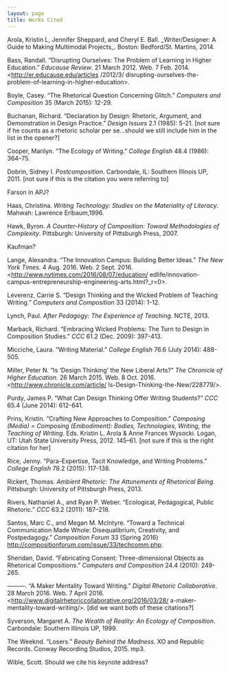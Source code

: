```yaml
---
layout: page
title: Works Cited
---
```


<div id="works-cited">
Arola, Kristin L, Jennifer Sheppard, and Cheryl E. Ball. _Writer/Designer: A Guide to Making
Multimodal Projects_. Boston: Bedford/St. Martins, 2014.

Bass, Randall. “Disrupting Ourselves: The Problem of Learning in Higher Education.” _Educause
Review_. 21 March 2012. Web. 7 Feb. 2014.<http://er.educause.edu/articles /2012/3/ disrupting-ourselves-the-problem-of-learning-in-higher-education>.

Boyle, Casey. “The Rhetorical Question Concerning Glitch.” _Computers and Composition_ 35
(March 2015): 12-29.

Buchanan, Richard. “Declaration by Design: Rhetoric, Argument, and Demonstration in Design
Practice.” _Design Issues_ 2.1 (1985): 5-21. [not sure if he counts as a rhetoric scholar per se...should we still include him in the list in the opener?]

Cooper, Marilyn. “The Ecology of Writing.” _College English_ 48.4 (1986): 364–75.

Dobrin, Sidney I. _Postcomposition_. Carbondale, IL: Southern Illinois UP, 2011. [not sure if this is the citation you were referring to]

Farson in APJ?

Haas, Christina. _Writing Technology: Studies on the Materiality of Literacy_. Mahwah: Lawrence
Erlbaum,1996.

Hawk, Byron. _A Counter-History of Composition: Toward Methodologies of Complexity_.
Pittsburgh: University of Pittsburgh Press, 2007.

Kaufman?

Lange, Alexandra. “The Innovation Campus: Building Better Ideas.” _The New York Times_. 4
Aug. 2016. Web. 2 Sept. 2016. <http://www.nytimes.com/2016/08/07/education/ edlife/innovation-campus-entrepreneurship-engineering-arts.html?_r=0>.

Leverenz, Carrie S. “Design Thinking and the Wicked Problem of Teaching Writing.” _Computers and Composition_ 33 (2014): 1-12.

Lynch, Paul. _After Pedagogy: The Experience of Teaching_. NCTE, 2013.

Marback, Richard. “Embracing Wicked Problems: The Turn to Design in Composition Studies.”
_CCC_ 61.2 (Dec. 2009): 397-413.

Micciche, Laura. “Writing Material.” _College English_ 76.6 (July 2014): 488-505.

Miller, Peter N. “Is ‘Design Thinking’ the New Liberal Arts?” _The Chronicle of Higher Education_.
26 March 2015. Web. 8 Oct. 2016. <http://www.chronicle.com/article/ Is-Design-Thinking-the-New/228779/>.

Purdy, James P. “What Can Design Thinking Offer Writing Students?” _CCC_ 65.4 (June 2014):
612-641.

Prins, Kristin. “Crafting New Approaches to Composition.” _Composing (Media) = Composing
(Embodiment): Bodies, Technologies, Writing, the Teaching of Writing_. Eds. Kristin L. Arola & Anne Frances Wysocki. Logan, UT: Utah State University Press, 2012. 145–61. [not sure if this is the right citation for her]

Rice, Jenny. “Para-Expertise, Tacit Knowledge, and Writing Problems.” _College English_ 78.2
(2015): 117-138.

Rickert, Thomas. _Ambient Rhetoric: The Attunements of Rhetorical Being_. Pittsburgh: University
of Pittsburgh Press, 2013.

Rivers, Nathaniel A., and Ryan P. Weber. “Ecological, Pedagogical, Public Rhetoric.” _CCC_ 63.2
(2011): 187–218.

Santos, Marc C., and Megan M. McIntyre. “Toward a Technical Communication Made Whole:
Disequalibrium, Creativity, and Postpedagogy.” _Composition Forum_ 33 (Spring 2016) <http://compositionforum.com/issue/33/techcomm.php>.

Sheridan, David. “Fabricating Consent: Three-dimensional Objects as Rhetorical Compositions.”
_Computers and Composition_ 24.4 (2010): 249-265.

———. “A Maker Mentality Toward Writing.” _Digital Rhetoric Collaborative_. 28 March 2016. Web. 7 April 2016. <http://www.digitalrhetoriccollaborative.org/2016/03/28/ a-maker-mentality-toward-writing/>. [did we want both of these citations?]

Syverson, Margaret A. _The Wealth of Reality: An Ecology of Composition_. Carbondale: Southern Illinois UP, 1999.

The Weeknd. “Losers.” _Beauty Behind the Madness_. XO and Republic Records. Conway Recording Studios, 2015. mp3.

Wible, Scott. Should we cite his keynote address?
</div>
